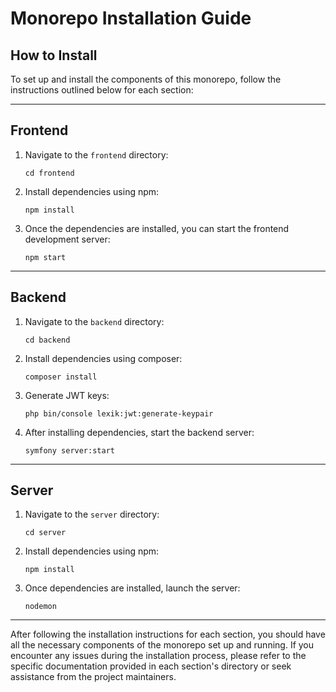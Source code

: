 # Monorepo Installation Guide

## How to Install

To set up and install the components of this monorepo, follow the instructions outlined below for each section:

---

## Frontend

1. Navigate to the `frontend` directory:

   ```
   cd frontend
   ```

2. Install dependencies using npm:

   ```
   npm install
   ```

3. Once the dependencies are installed, you can start the frontend development server:
   ```
   npm start
   ```

---

## Backend

1. Navigate to the `backend` directory:

   ```
   cd backend
   ```

2. Install dependencies using composer:

   ```
   composer install
   ```

3. Generate JWT keys:

   ```
   php bin/console lexik:jwt:generate-keypair
   ```

4. After installing dependencies, start the backend server:
   ```
   symfony server:start
   ```

---

## Server

1. Navigate to the `server` directory:

   ```
   cd server
   ```

2. Install dependencies using npm:

   ```
   npm install
   ```

3. Once dependencies are installed, launch the server:
   ```
   nodemon
   ```

---

After following the installation instructions for each section, you should have all the necessary components of the monorepo set up and running. If you encounter any issues during the installation process, please refer to the specific documentation provided in each section's directory or seek assistance from the project maintainers.
